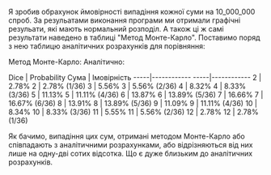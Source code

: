 Я зробив обрахунок ймовірності випадіння кожної суми на 10_000_000 спроб.
За резульатами виконання програми ми отримали графічні резульати, які мають нормальний розподіл.
А також ці ж самі результати наведено в таблиці "Метод Монте-Карло". Поставимо поряд з нею таблицю аналітичних розрахунків для порівняння:

Метод Монте-Карло:          Аналітично:

Dice | Probability          Сума |  Імовірність
-----|------------          -----|------------
2    | 2.78%                2	 |  2.78% (1/36)
3    | 5.56%                3    |  5.56% (2/36)
4    | 8.32%                4    |  8.33% (3/36)
5    | 11.13%               5    |  11.11% (4/36)
6    | 13.87%               6    |  13.89% (5/36)
7    | 16.66%               7    |  16.67% (6/36)
8    | 13.91%               8    |  13.89% (5/36)
9    | 11.09%               9    |  11.11% (4/36)
10   | 8.34%               10    |  8.33% (3/36)
11   | 5.55%               11    |  5.56% (2/36)
12   | 2.78%               12    |  2.78% (1/36)

Як бачимо, випадіння цих сум, отримані методом Монте-Карло або співпадають з аналітичними розрахунками, або відрізняються від них лише на одну-дві сотих відсотка.
Що є дуже близьким до аналітичних розрахунків.